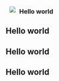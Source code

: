 <a href="https://literasee.github.io"><img src="http://literasee.github.io/public/Literasee_symbol_left_trimmed.svg" align="left" hspace="10" vspace="6"></a>

### Hello world



## Hello world


## Hello world

## Hello world

